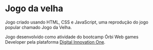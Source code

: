 # Jogo da velha 
Jogo criado usando HTML, CSS e JavaScript, uma reprodução do jogo popular chamado Jogo da Velha.

Jogo desenvolvido como atividade do bootcamp Órbi Web games Developer pela plataforma [Digital Innovation One](https://web.dio.me).